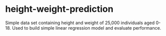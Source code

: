 # height-weight-prediction
Simple data set containing height and weight of 25,000 individuals aged 0-18. Used to build simple linear regression model and evaluate performance.
